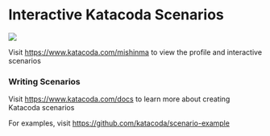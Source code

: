# Interactive Katacoda Scenarios

[![](http://shields.katacoda.com/katacoda/mishinma/count.svg)](https://www.katacoda.com/mishinma "Get your profile on Katacoda.com")

Visit https://www.katacoda.com/mishinma to view the profile and interactive scenarios

### Writing Scenarios
Visit https://www.katacoda.com/docs to learn more about creating Katacoda scenarios

For examples, visit https://github.com/katacoda/scenario-example
